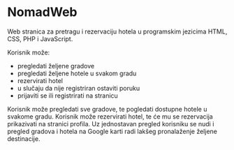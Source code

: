 # NomadWeb

Web stranica za pretragu i rezervaciju hotela u programskim jezicima HTML, CSS, PHP i JavaScript. 

Korisnik može:
- pregledati željene gradove
- pregledati željene hotele u svakom gradu
- rezervirati hotel
- u slučaju da nije registriran ostaviti poruku
- prijaviti se ili registrirati na stranicu

Korisnik može pregledati sve gradove, te pogledati dostupne hotele u svakome gradu. Korisnik može rezervirati hotel, te će mu se rezervacija prikazivati na stranici profila. Uz jednostavan pregled korisniku se nudi i pregled gradova i hotela na Google karti radi lakšeg pronalaženje željene destinacije.
